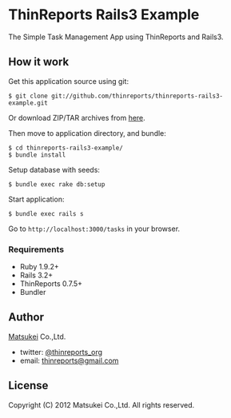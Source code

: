 # ThinReports Rails3 Example

The Simple Task Management App using ThinReports and Rails3.

## How it work

Get this application source using git:

    $ git clone git://github.com/thinreports/thinreports-rails3-example.git

Or download ZIP/TAR archives from [here](https://github.com/thinreports/thinreports-rails3-example/downloads).

Then move to application directory, and bundle:

    $ cd thinreports-rails3-example/
    $ bundle install

Setup database with seeds:

    $ bundle exec rake db:setup

Start application:

    $ bundle exec rails s

Go to `http://localhost:3000/tasks` in your browser.

### Requirements

* Ruby 1.9.2+
* Rails 3.2+
* ThinReports 0.7.5+
* Bundler

## Author

[Matsukei](http://www.matsukei.co.jp) Co.,Ltd.

* twitter: [@thinreports_org](https://twitter.com/thinreports_org)
* email: [thinreports@gmail.com](mailto:thinreports@gmail.com)

## License

Copyright (C) 2012 Matsukei Co.,Ltd. All rights reserved.
